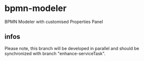# bpmn-modeler
BPMN Modeler with customised Properties Panel

## infos

Please note, this branch will be developed in parallel and should be synchronized with branch "enhance-serviceTask".